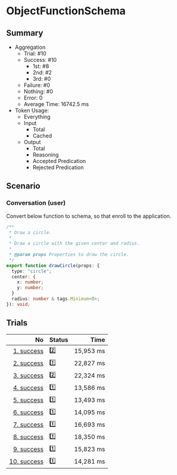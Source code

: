 # ObjectFunctionSchema
## Summary
  - Aggregation
    - Trial: #10
    - Success: #10
      - 1st: #8
      - 2nd: #2
      - 3rd: #0
    - Failure: #0
    - Nothing: #0
    - Error: 0
    - Average Time: 16742.5 ms
  - Token Usage:
    - Everything
    - Input
      - Total
      - Cached
    - Output
      - Total
      - Reasoning
      - Accepted Predication
      - Rejected Predication

## Scenario
### Conversation (user)
Convert below function to schema, so that enroll to the application.

```ts
/**
 * Draw a circle.
 *
 * Draw a circle with the given center and radius.
 *
 * @param props Properties to draw the circle.
 */
export function drawCircle(props: {
  type: "circle";
  center: {
    x: number;
    y: number;
  }
  radius: number & tags.Minimum<0>;
}): void;
```

## Trials
No | Status | Time
---:|:-------|------:
[1. success](./trials/1.success.json) | 2️⃣ | 15,953 ms
[2. success](./trials/2.success.json) | 1️⃣ | 22,827 ms
[3. success](./trials/3.success.json) | 2️⃣ | 22,324 ms
[4. success](./trials/4.success.json) | 1️⃣ | 13,586 ms
[5. success](./trials/5.success.json) | 1️⃣ | 13,493 ms
[6. success](./trials/6.success.json) | 1️⃣ | 14,095 ms
[7. success](./trials/7.success.json) | 1️⃣ | 16,693 ms
[8. success](./trials/8.success.json) | 1️⃣ | 18,350 ms
[9. success](./trials/9.success.json) | 1️⃣ | 15,823 ms
[10. success](./trials/10.success.json) | 1️⃣ | 14,281 ms